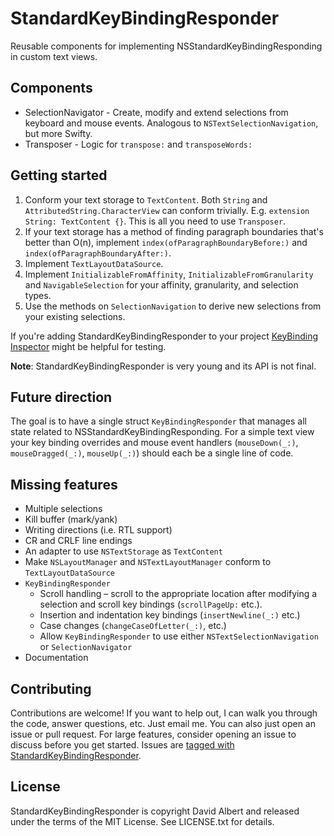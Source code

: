 # StandardKeyBindingResponder

Reusable components for implementing NSStandardKeyBindingResponding in custom text views.

## Components

- SelectionNavigator - Create, modify and extend selections from keyboard and mouse events. Analogous to `NSTextSelectionNavigation`, but more Swifty.
- Transposer - Logic for `transpose:` and `transposeWords:`

## Getting started

1. Conform your text storage to `TextContent`. Both `String` and `AttributedString.CharacterView` can conform trivially. E.g. `extension String: TextContent {}`. This is all you need to use `Transposer`.
2. If your text storage has a method of finding paragraph boundaries that's better than O(n), implement `index(ofParagraphBoundaryBefore:)` and `index(ofParagraphBoundaryAfter:)`.
3. Implement `TextLayoutDataSource`.
4. Implement `InitializableFromAffinity`, `InitializableFromGranularity` and `NavigableSelection` for your affinity, granularity, and selection types.
5. Use the methods on `SelectionNavigation` to derive new selections from your existing selections.

If you're adding StandardKeyBindingResponder to your project [KeyBinding Inspector](https://github.com/davidbalbert/KeyBinding-Inspector) might be helpful for testing.

**Note**: StandardKeyBindingResponder is very young and its API is not final.

## Future direction

The goal is to have a single struct `KeyBindingResponder` that manages all state related to NSStandardKeyBindingResponding. For a simple text view your key binding overrides and mouse event handlers (`mouseDown(_:)`, `mouseDragged(_:)`, `mouseUp(_:)`) should each be a single line of code.

## Missing features

- Multiple selections
- Kill buffer (mark/yank)
- Writing directions (i.e. RTL support)
- CR and CRLF line endings
- An adapter to use `NSTextStorage` as `TextContent`
- Make `NSLayoutManager` and `NSTextLayoutManager` conform to `TextLayoutDataSource`
- `KeyBindingResponder`
    - Scroll handling – scroll to the appropriate location after modifying a selection and scroll key bindings (`scrollPageUp:` etc.).
    - Insertion and indentation key bindings (`insertNewline(_:)` etc.)
    - Case changes (`changeCaseOfLetter(_:)`, etc.)
    - Allow `KeyBindingResponder` to use either `NSTextSelectionNavigation` or `SelectionNavigator`
- Documentation

## Contributing

Contributions are welcome! If you want to help out, I can walk you through the code, answer questions, etc. Just email me.
You can also just open an issue or pull request. For large features, consider opening an issue to discuss before you get started. Issues are [tagged with StandardKeyBindingResponder](https://github.com/davidbalbert/Watt/labels/StandardKeyBindingResponder).

## License

StandardKeyBindingResponder is copyright David Albert and released under the terms of the MIT License. See LICENSE.txt for details.
